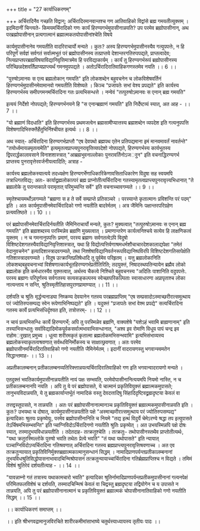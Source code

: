 +++
title = "27 कार्याधिकरणम्"

+++
अर्चिरादिनैव गच्छति विद्वान्; अर्चिरादिरमानवान्तश्च गण आतिवाहिको विद्वांसे ब्रह्म गमयतीत्युक्त्तम् । इदमिदानीं चिन्त्यते- किमयमर्चिरादिको गणः कार्यं हिरण्यगर्भमुपासीनान्नयति? उप परमेव ब्रह्मोपासीनान्, अथ परब्रह्मोपासीनान् प्रत्यगात्मानं ब्रह्मात्मकतयोपासीनांश्चेति विषये

कार्यमुपासीनानेव गमयतीति वादरिराचार्यो मन्यते । कुतः? अस्य हिरण्यगर्भमुपासीनस्यैव गत्युपपत्तेः, न हि परिपूर्णं सर्वज्ञं सर्वगतं सर्वात्मभूतं परं ब्रह्मोपासीनस्य तत्प्राप्तये देशान्तरगतिरुपपद्यते, प्राप्तत्वादेव; नित्यप्राप्तपरब्रह्मविषयाविद्यानिवृत्तिमात्रमेव हि परविद्याकार्यम् । कार्यं तु हिरण्यगर्भरूपं ब्रह्मोपासीनस्य परिच्छिन्नदेशवर्तिप्राप्यप्राप्त्यर्थं गमनमुपपद्यते । अतोऽर्चिरादिरातिवाहिकगणस्तमेव नयति ।। 6 ।।

"पुरुषोऽमानवः स एत्य ब्रह्मलोकान् गमयति" इति लोकशब्देन बहुवचनेन च लोकविशेषवर्तिनं हिरण्यगर्भमुपासीनमेवामानवो गमयतीति विशेष्यते । किञ्च "प्रजापतेः सभां वेश्य प्रपद्यते" इति कार्यस्य हिरण्यगर्भस्य समीपगमनमर्चिरादिना गतः प्रत्यभिसन्धत्ते । नन्वेवं "तत्पुरुषोऽमानवः स एनान् ब्रह्म गमयति"

इत्ययं निर्देशो नोपपद्यते; हिरण्यगर्भनयने हि "स एनान्ब्रह्माणं गमयति" इति निर्देष्टव्यं स्यात्, अत आह - ।। 7 ।।

"यो ब्रह्माणं विदधाति" इति हिरण्यगर्भस्य प्रथमजत्वेन ब्रह्मसामीप्यात्तस्य ब्रह्मशब्देन व्यपदेश इति गत्यनुपपत्ति विशेषणादिभिरुक्त्तैर्हेतुभिर्निश्चीयत इत्यर्थः ।। 8 ।।

अथ स्यात्- अर्चिरादिना हिरण्यगर्भप्राप्तौ "एष देवपथो ब्रह्मपथ एतेन प्रतिपद्यमाना इमं मानवमावर्तं नावर्तन्ते" "तयोर्ध्वमायन्नमृतत्वमेति" इत्यमृतत्वप्राप्त्यपुनरावृत्तिव्यपदेशो नोपपद्यते, हिरण्यगर्भस्य कार्यभूतस्य द्विपरार्द्धकालावसाने विनाशशास्त्रात् "आब्रह्मभुवनाल्लोकाः पुनरावर्तिनोऽजर्ुन" इति वचनाद्धिरण्यगर्भ प्राप्तस्य पुनरावृत्तेरवर्जनीयत्वादिति; अत्राह -

कार्यस्य ब्रह्मलोकस्यात्यये तदध्यक्षेण हिरण्यगर्भेणाधिकारिकेणावसिताधिकारेण विदुषा सह स्वयमपि तत्राधिगतविद्यः; अतः- कार्याद्व्रह्मलोकात्परं ब्रह्म प्राप्नोतीत्यर्चिरादिना गतस्यामृतत्वप्राप्त्यपुनरावृत्त्यभिधानात् "ते ब्रह्मलोके तु परान्तकाले परामृतात् परिमुच्यन्ति सर्वे" इति वचनाच्चावगम्यते ।। 9 ।।

स्मृतेश्चायमर्थोऽवगम्यते "ब्रह्मणा स ह ते सर्वे सम्प्राप्ते प्रतिसञ्चरे । परस्यान्ते कृतात्मानः प्रविशन्ति परं पदम्" इति । अतः कार्यमुपासीनमेवार्चिरादिको गणो नयतीति बादरेर्मतम् । अत्र जैमिनिः पक्षान्तरपरिग्रहेण प्रत्यवतिष्ठते ।। 10 ।।

परं ब्रह्मोपासीनमेवार्चिरादिर्नयतीति जैमिनिराचार्यो मन्यते, कुतः? मुक्यत्वात् "तत्पुरुषोऽमानवः स एनान् ब्रह्म गमयति" इति ब्रह्मशब्दस्य परस्मिन्नेव ब्रह्मणि मुख्यत्वात् । प्रमाणान्तरेण कार्यत्वनिश्चये सत्येव हि लाक्षणिकत्वं युक्त्तम् । न च गमनानुपपत्तिः प्रमाणं, परस्य ब्रह्मणः सर्वगतत्वेऽपि विदुषो विशिष्टदेशगतस्यैवाविद्यानिवृत्तिशास्त्रात्, यथा हि विद्योत्पत्तिर्वणाश्रमधर्मशौचाचारदेशकालाद्यपेक्षा "तमेतं वेदानुवचनेन" इत्यादिशास्त्रादवगम्यते, तथा निश्शेषाविद्यानिवर्तनरूपविद्यानिष्पविरपि विशिष्टदेशगतिसापेक्षेति गतिशास्त्रादवगम्यते । विदुष उत्क्रान्तिप्रतिषेधादि तु पूर्वमेव परिहृतम् । यत्तु ब्रह्मलोकानिति लोकशब्दबहुवचनाभ्यां विशेषणात्कार्यभूतहिरण्यगर्भप्रतीतिरिति; तदयुक्त्तं, निषादस्थपतिन्यायेन ब्रह्मैव लोको ब्रह्मलोक इति कर्मधारस्यैव युक्त्तत्वात्, अर्थस्य चैकत्वे निश्चिते बहुवचनस्य "अदितिः पाशानिति वदुपपत्तेः. परस्य ब्रह्मणः परिपूर्णस्य सर्वगतस्य सत्यसङ्कल्पस्य स्वेच्छापरिकल्पिताः स्वासाधारणा अप्रापृताश्च लोका नात्यन्ताय न सन्ति, श्रुतिस्मृतीतिहासपुराणप्रामाण्यात् ।। 11 ।।

दर्शयति च श्रुतिः मृर्द्धन्यनाड्या निष्क्रम्य देवयानेन गतस्य परब्रह्मप्राप्तिम् "एष सम्प्रसादोऽस्माच्छरीरात्समुत्थाय परं ज्योतिरुपसम्पद्य स्वेन रूपेणाभिनिष्पद्यते" इति । यदुक्त्तं "प्रजापतेः सभां वेश्म प्रपद्ये" सत्यर्चिरादिना गतस्य कार्ये प्रत्यभिसंधिर्दृश्यत इति, तत्रोत्तरम्- ।। 12 ।।

न चायं प्रत्यभिसन्धिः कार्ये हिरण्यगर्भे; अपि तु परस्मिन्नेव ब्रह्मणि, वाक्यशेषे "यशेऽहं भवामि ब्राह्मणानाम्" इति तस्याभिसन्धातुः सर्वाविद्यादिमोकपूर्वकसर्वात्मभावाभिसन्धानात्, "अश्व इव रोमाणि विधूय पापं चन्द्र इव राहोमर्ुखात् प्रमुच्य । धूत्वा शरीरमकृतं कृतात्मा ब्रह्मलोकमभिसन्भवामि" इत्यभिसंभाव्यस्य ब्रह्मलोकस्याकृतत्वश्रवणात् सर्वब्धविनिर्मोकस्य च साक्षात्छ्रवणात् । अतः परमेव ब्रह्मोपासीनमर्चिरादिरातिवाहिको गणो नयतीति जैमिनेर्मतम् । इदानीं वादरायणस्तु भगवान्स्वमतेन सिद्धान्तमाह- ।। 13 ।।

अप्रतीकालम्बनान् प्रतीकालम्बनव्यतिरिक्त्तान्नयत्यर्चिरादिरातिवाहिको गण इति भगवान्वादरायणो मन्यते ।

एतदुक्त्तं भवतिकार्यमुपासीनान्नयतीति नायं पक्षः सम्भवति, परमेवोपासीनानित्ययमपि नियमो नास्ति, न च प्रतीकालम्बनानपि नयति । अपि तु ये परं ब्रह्मोपासते, ये चात्मानं प्रकृतिवियुक्त्तं ब्रह्मात्मकमुपासते; तानुभयविदान्नयति, ये तु ब्रह्मकार्यान्तर्भूतं नामादिकं वस्तु देवदत्तादिषु सिंहादिदृष्टिवद्व्रह्मदृष्टया केवलं वा

तत्तद्वस्तूपासते, न तान्नयति । अतः परं ब्रह्मोपासीनानात्मानञ्च प्रकृतिवियुक्त्तं ब्रह्मात्मकमुपासीनान्नयति इति । कुतः? उभयथा च दोषात्, कार्यमुपासीनान्नयतीति पक्षे "अस्माच्छरीरात्समुत्थाय परं ज्योतिरुपसम्पद्य" इत्यादिकाः श्रुतयः प्रकृष्येयुः, परमेव ब्रह्मोपासीनानिति च नियमे "तद्य इत्थं विदुर्ये चेमेऽरण्ये श्रद्धा तप इत्युपासते तेऽर्चिषमभिसम्भवन्ति" इति प्चाग्निविदोऽर्चिरादिगणो नयतीति श्रुतिः प्रकृष्येत् । अत उभयस्मिन्नपि पक्षे दोषः स्यात्, तस्मादुभयविधान्नयतीति । तदेतदाह- तत्क्रतुश्चेति । तत्क्रतुः- तथोपासीनस्तथैव प्राप्तोतीत्यर्थः, "यथा क्रतुरस्मिल्लोके पुरुषो भवति तथेतः प्रेत्ये भवति" "तं यथा यथोपासते" इति न्यायात् पञ्चाग्निविदोऽप्यर्चिरादिना गतिश्रवणात् अर्चिरादिना गतस्य ब्रह्मप्राप्त्यपुनरावृत्तिश्रवणाच्च । अत एव तत्क्रतुन्यायात् प्रकृतिविनिर्मुक्त्तब्रह्मात्मकात्मानुसन्धानं सिद्धम् । नामादिप्राणपर्यन्तप्रतीकालम्बनानां तूभयविधश्रुतिसिद्धोपासनाभावादचिन्मिश्रोपासनं तत्क्रतुन्यायाच्चार्चिरादिना गतिर्ब्रह्मप्राप्तिश्च न विद्यते । तमिमं विशेषं श्रुतिरेवं दर्शयतीत्याह - ।। 14 ।।

"यावन्नाम्नो गतं तत्रास्य यथाकामचारो भवति" इत्यादिका श्रुतिर्नामादिप्राणपर्यन्तप्रतीकमुपासीनानां गत्यनपेक्षं परिमितफलविशेषं च दर्शयति, तस्मादचिन्मिश्रं केवलं वा चिद्वस्तु ब्रह्मदृष्टया तद्वियोगेन च य उपासते न तान्नयति, अपि तु परं ब्रह्मोपासीनानात्मानं च प्रकृतिवियुक्त्तं ब्रह्मात्मकं चोपासीनानातिवाहिको गणो नयतीति सिद्धम् ।। 15 ।।

।। कार्याधिकरणं समाप्तम् ।।

।। इति श्रीभगवद्रामानुजविरचिते शारीरकमीमांसाभाष्ये चतुर्थस्याध्यायस्य तृतीयः पादः ।।